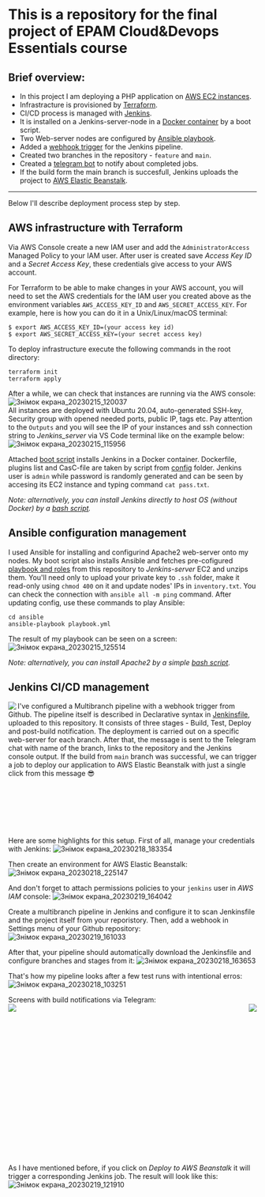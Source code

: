 This is a repository for the final project of EPAM Cloud&Devops Essentials course
=============
Brief overview:
---------------------------------------
- In this project I am deploying a PHP application on [AWS EC2 instances](https://aws.amazon.com/ec2/).
- Infrastracture is provisioned by [Terraform](https://www.terraform.io/).
- CI/CD process is managed with [Jenkins](https://www.jenkins.io/).
- It is installed on a Jenkins-server-node in a [Docker container](https://www.docker.com/) by a boot script.
- Two Web-server nodes are configured by [Ansible playbook](https://www.ansible.com/).
- Added a [webhook trigger](https://plugins.jenkins.io/generic-webhook-trigger/) for the Jenkins pipeline.
- Created two branches in the repository - `feature` and `main`.
- Created a [telegram bot](https://plugins.jenkins.io/telegram-notifications/) to notify about completed jobs.
- If the build form the main branch is succesfull, Jenkins uploads the project to [AWS Elastic Beanstalk](https://aws.amazon.com/elasticbeanstalk/).
________________________

Below I'll describe deployment process step by step.

AWS infrastructure with Terraform
--------------------------
Via AWS Console create a new IAM user and add the `AdministratorAccess` Managed Policy to your IAM user. After user is created save *Access Key ID* and a *Secret Access Key*, these credentials give access to your AWS account.

For Terraform to be able to make changes in your AWS account, you will need to set the AWS credentials for the IAM user you created above as the environment variables `AWS_ACCESS_KEY_ID` and `AWS_SECRET_ACCESS_KEY`. For example, here is how you can do it in a Unix/Linux/macOS terminal:

```
$ export AWS_ACCESS_KEY_ID=(your access key id)
$ export AWS_SECRET_ACCESS_KEY=(your secret access key)
```
To deploy infrastructure execute the following commands in the root directory:
```
terraform init
terraform apply
```
After a while, we can check that instances are running via the AWS console:
![Знімок екрана_20230215_120037](https://user-images.githubusercontent.com/106439773/218996387-ca32e155-31c4-4437-aa86-f081838b7e64.png)\
All instances are deployed with Ubuntu 20.04, auto-generated SSH-key, Security group with opened needed ports, public IP, tags etc.
Pay attention to the `Outputs` and you will see the IP of your instances and ssh connection string to *Jenkins_server* via VS Code terminal like on the example below:\
![Знімок екрана_20230215_115956](https://user-images.githubusercontent.com/106439773/218996505-35e5c401-afed-4484-84a3-4a41d84c2135.png)

Attached [boot script](https://github.com/imospan/Final-task/blob/main/docker_jenkins.sh) installs Jenkins in a Docker container. Dockerfile, plugins list and CasC-file are taken by script from [config](https://github.com/imospan/Final-task/tree/main/config) folder. Jenkins user is `admin` while password is randomly generated and can be seen by accesing its EC2 instance and typing command `cat pass.txt`.

*Note: alternatively, you can install Jenkins directly to host OS (without Docker) by a [bash script](https://github.com/imospan/Final-task/blob/main/jenkins_install.sh).*

Ansible configuration management
-------------------------------
I used Ansible for installing and configurind Apache2 web-server onto my nodes. My boot script also installs Ansible and fetches pre-cofigured [playbook and roles](https://github.com/imospan/Final-task/tree/main/ansible) from this repository to *Jenkins-server* EC2 and unzips them. You'll need only to upload your private key to `.ssh` folder, make it read-only using `chmod 400` on it and update nodes' IPs in `inventory.txt`. You can check the connection with `ansible all -m ping` command. After updating config, use these commands to play Ansible:
```
cd ansible
ansible-playbook playbook.yml
```
The result of my playbook can be seen on a screen:\
![Знімок екрана_20230215_125514](https://user-images.githubusercontent.com/106439773/219008613-5104e58b-40fc-4f81-af63-7970b23b8ad0.png)

*Note: alternatively, you can install Apache2 by a simple [bash script](https://github.com/imospan/Final-task/blob/feature/terraform/modules/aws/apache.sh).*

Jenkins CI/CD management
------------------------------
<img align="left" src="https://user-images.githubusercontent.com/106439773/219455834-18037715-e568-4ec1-80e4-1ad6c6438f0b.png"></img>
I've configured a Multibranch pipeline with a webhook trigger from Github. The pipeline itself is described in Declarative syntax in [Jenkinsfile](https://github.com/imospan/Final-task/blob/main/Jenkinsfile), uploaded to this repository. It consists of three stages - Build, Test, Deploy and post-build notification. The deployment is carried out on a specific web-server for each branch. After that, the message is sent to the Telegram chat with name of the branch, links to the repository and the Jenkins console output. If the build from `main` branch was successful, we can trigger a job to deploy our application to AWS Elastic Beanstalk with just a single click from this message :sunglasses:
\
\
\
\
\
\
\
\
Here are some highlights for this setup.
First of all, manage your credentials with Jenkins:
![Знімок екрана_20230218_183354](https://user-images.githubusercontent.com/106439773/219955423-a4051e39-25f5-4ee2-9b56-33ef9ba80b0a.png)

Then create an environment for AWS Elastic Beanstalk:
![Знімок екрана_20230218_225147](https://user-images.githubusercontent.com/106439773/219955204-0045c349-c821-47d2-afa4-c56d9798621e.png)

And don't forget to attach permissions policies to your `jenkins` user in *AWS IAM* console:
![Знімок екрана_20230219_164042](https://user-images.githubusercontent.com/106439773/219955463-c158e328-91ae-4d1b-9d91-90c2248f6a89.png)

Create a multibranch pipeline in Jenkins and configure it to scan Jenkinsfile and the project itself from your reporistory. Then, add a webhook in Settings menu of your Github repository:
![Знімок екрана_20230219_161033](https://user-images.githubusercontent.com/106439773/219958547-ed7a42ca-3d04-4adb-8e7b-26d47f908b93.png)

After that, your pipeline should automatically download the Jenkinsfile and configure branches and stages from it:
![Знімок екрана_20230218_163653](https://user-images.githubusercontent.com/106439773/219958706-3d130e10-a23b-4690-a93a-1141961a774f.png)

That's how my pipeline looks after a few test runs with intentional erros:
![Знімок екрана_20230218_103251](https://user-images.githubusercontent.com/106439773/219959345-97c5a4e6-bd2a-4b17-b796-33447ce97c1d.png)

Screens with build notifications via Telegram:\
<img align="right" src="https://user-images.githubusercontent.com/106439773/219959424-e2118de9-8c70-4fd4-8e85-6ab175a30734.png">
<img align="left" src="https://user-images.githubusercontent.com/106439773/219959432-f903b71a-096f-4d2e-8ff9-5558ff3cf9bc.png"></img>
\
\
\
\
\
\
\
\
\
\
\
\
\
\
\
\
\
\
\
As I have mentioned before, if you click on *Deploy to AWS Beanstalk* it will trigger a corresponding Jenkins job. The result will look like this:
![Знімок екрана_20230219_121910](https://user-images.githubusercontent.com/106439773/219959778-fa4ff9ce-ca2f-40b5-8938-af26f592f28e.png)



